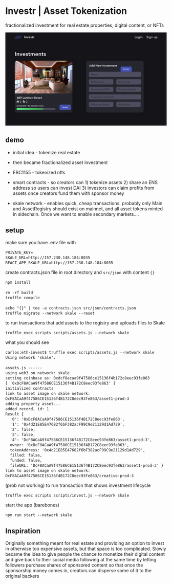 # Investr | Asset Tokenization

fractionalized investment for real estate properties, digital content, or NFTs

![dash](public/investr.png)

## demo
- initial idea - tokenize real estate
- then became fractionalized asset investment
- ERC1155 - tokenized nfts

- smart contracts - so creators can 1) tokenize assets 2) share an ENS address so users can invest DAI 3) investors can claim profits from assets once creators fund them with sponsor money

- skale network - enables quick, cheap transactions. probably only Main and AssetRegistry should exist on mainnet, and all asset tokens minted in sidechain. Once we want to enable secondary markets....

## setup
make sure you have .env file with
```
PRIVATE_KEY=
SKALE_URL=http://157.230.148.184:8035
REACT_APP_SKALE_URL=http://157.230.148.184:8035
```

create contracts.json file in root directory and `src/json` with content `{}`

```
npm install

rm -rf build
truffle compile

echo "{}" | tee -a contracts.json src/json/contracts.json
truffle migrate --network skale --reset
```

to run transactions that add assets to the registry and uploads files to Skale
```
truffle exec scripts scripts/assets.js --network skale
```

what you should see
```
carlos:eth-invest$ truffle exec scripts/assets.js --network skale
Using network 'skale'.

assets.js ------
using web3 on network: skale
setting coinbase as: 0xdcf8acaa9f47586ce15136f4b172c8eec93fe863
[ '0xDcF8ACaA9f47586CE15136f4B172C8eec93fe863' ]
initialized contracts
link to asset image on skale network: DcF8ACaA9f47586CE15136f4B172C8eec93fe863/asset1-prod-3
adding property asset...
added record, id: 1
Result {
  '0': '0xDcF8ACaA9f47586CE15136f4B172C8eec93fe863',
  '1': '0x4d21E85E47682f6bF382acF99C9e21129d1Ad729',
  '2': false,
  '3': false,
  '4': 'DcF8ACaA9f47586CE15136f4B172C8eec93fe863/asset1-prod-3',
  owner: '0xDcF8ACaA9f47586CE15136f4B172C8eec93fe863',
  tokenAddress: '0x4d21E85E47682f6bF382acF99C9e21129d1Ad729',
  filled: false,
  funded: false,
  fileURL: 'DcF8ACaA9f47586CE15136f4B172C8eec93fe863/asset1-prod-3' }
link to asset image on skale network: DcF8ACaA9f47586CE15136f4B172C8eec93fe863/creative-prod-3
```

(prob not working) to run transaction that shows investment lifecycle
```
truffle exec scripts scripts/invest.js --network skale
```

start the app (barebones)
```
npm run start --network skale
```

## Inspiration
Originally something meant for real estate and providing an option to invest in otherwise too expensive assets, but that space is too complicated. Slowly became the idea to give people the chance to monetize their digital content and give back to their social media following at the same time by letting followers purchase shares of sponsored content so that once the sponsorship money comes in, creators can disperse some of it to the original backers

